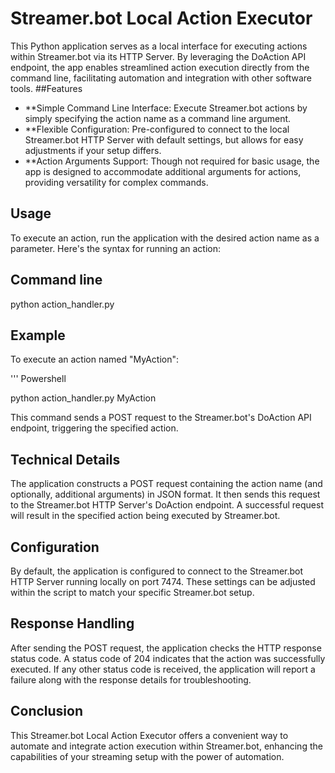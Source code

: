# Streamer.bot Local Action Executor

This Python application serves as a local interface for executing actions within Streamer.bot via its HTTP Server. By leveraging the DoAction API endpoint, the app enables streamlined action execution directly from the command line, facilitating automation and integration with other software tools.
##Features

- **Simple Command Line Interface: Execute Streamer.bot actions by simply specifying the action name as a command line argument.
- **Flexible Configuration: Pre-configured to connect to the local Streamer.bot HTTP Server with default settings, but allows for easy adjustments if your setup differs.
- **Action Arguments Support: Though not required for basic usage, the app is designed to accommodate additional arguments for actions, providing versatility for complex commands.

## Usage

To execute an action, run the application with the desired action name as a parameter. Here's the syntax for running an action:

## Command line

python action_handler.py <ActionName>

## Example

To execute an action named "MyAction":

''' Powershell

python action_handler.py MyAction

This command sends a POST request to the Streamer.bot's DoAction API endpoint, triggering the specified action.
## Technical Details

The application constructs a POST request containing the action name (and optionally, additional arguments) in JSON format. It then sends this request to the Streamer.bot HTTP Server's DoAction endpoint. A successful request will result in the specified action being executed by Streamer.bot.
## Configuration

By default, the application is configured to connect to the Streamer.bot HTTP Server running locally on port 7474. These settings can be adjusted within the script to match your specific Streamer.bot setup.
## Response Handling

After sending the POST request, the application checks the HTTP response status code. A status code of 204 indicates that the action was successfully executed. If any other status code is received, the application will report a failure along with the response details for troubleshooting.
## Conclusion

This Streamer.bot Local Action Executor offers a convenient way to automate and integrate action execution within Streamer.bot, enhancing the capabilities of your streaming setup with the power of automation.
